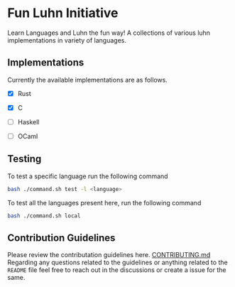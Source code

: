 # Fun Luhn Initiative

Learn Languages and Luhn the fun way! A collections of various luhn implementations in variety of languages.

## Implementations

Currently the available implementations are as follows.

- [x] Rust
- [x] C
- [ ] Haskell
- [ ] OCaml


## Testing

To test a specific language run the following command

```bash
bash ./command.sh test -l <language>
```

To test all the languages present here, run the following command

```bash
bash ./command.sh local
```

## Contribution Guidelines

Please review the contributation guidelines here. [CONTRIBUTING.md](./CONTRIBUTING.md) Regarding any questions related to the guidelines or anything related to the `README` file feel free to reach out in the discussions or create a issue for the same.
